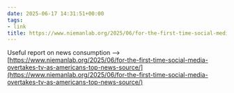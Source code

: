 ```yaml
---
date: 2025-06-17 14:31:51+00:00
tags:
- link
title: https://www.niemanlab.org/2025/06/for-the-first-time-social-media-overtakes-tv-as-americans-top-news-source/
---
```


Useful report on news consumption --> [https://www.niemanlab.org/2025/06/for-the-first-time-social-media-overtakes-tv-as-americans-top-news-source/](https://www.niemanlab.org/2025/06/for-the-first-time-social-media-overtakes-tv-as-americans-top-news-source/)